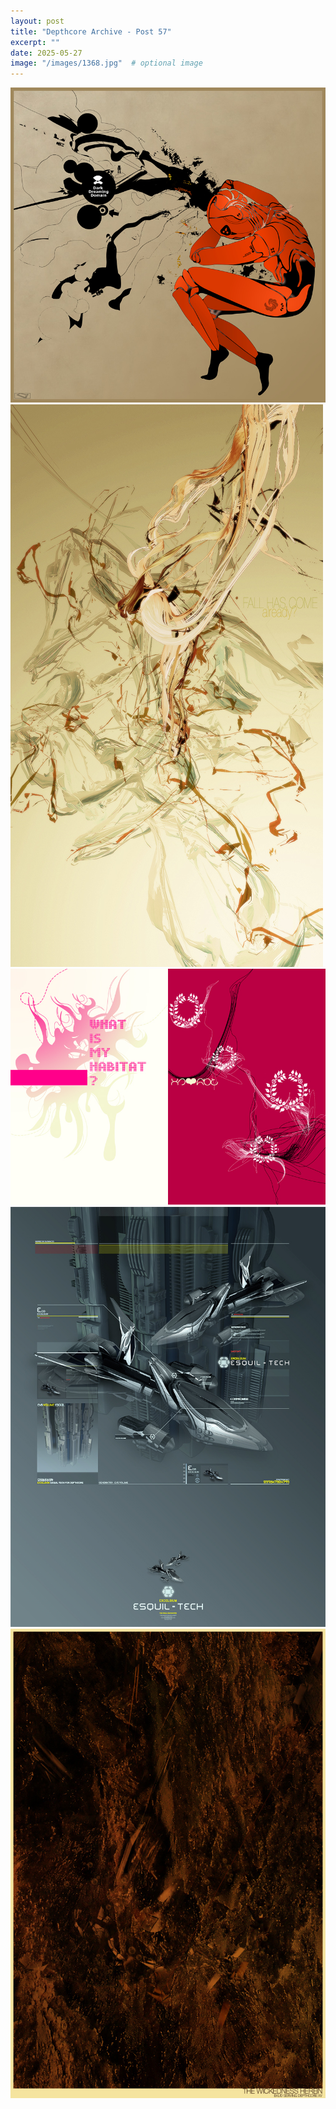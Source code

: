 ```yaml
---
layout: post
title: "Depthcore Archive - Post 57"
excerpt: ""
date: 2025-05-27
image: "/images/1368.jpg"  # optional image
---
```


<img src="/images/1368.jpg">
<img src="/images/1369.jpg" alt="1369.jpg"/>
<img src="/images/1371.jpg" alt="1371.jpg"/>
<img src="/images/1372.jpg" alt="1372.jpg"/>
<img src="/images/1373.jpg" alt="1373.jpg"/>
